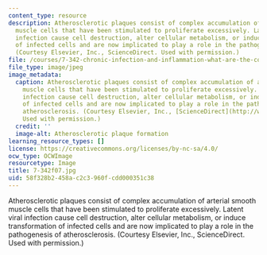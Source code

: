 ```yaml
---
content_type: resource
description: Atherosclerotic plaques consist of complex accumulation of arterial smooth
  muscle cells that have been stimulated to proliferate excessively. Latent viral
  infection cause cell destruction, alter cellular metabolism, or induce transformation
  of infected cells and are now implicated to play a role in the pathogenesis of atherosclerosis.
  (Courtesy Elsevier, Inc., ScienceDirect. Used with permission.)
file: /courses/7-342-chronic-infection-and-inflammation-what-are-the-consequences-on-your-health-fall-2007/58f328b2458ac2c3960fcdd000351c38_7-342f07.jpg
file_type: image/jpeg
image_metadata:
  caption: Atherosclerotic plaques consist of complex accumulation of arterial smooth
    muscle cells that have been stimulated to proliferate excessively. Latent viral
    infection cause cell destruction, alter cellular metabolism, or induce transformation
    of infected cells and are now implicated to play a role in the pathogenesis of
    atherosclerosis. (Courtesy Elsevier, Inc., [ScienceDirect](http://www.sciencedirect.com/).
    Used with permission.)
  credit: ''
  image-alt: Atherosclerotic plaque formation
learning_resource_types: []
license: https://creativecommons.org/licenses/by-nc-sa/4.0/
ocw_type: OCWImage
resourcetype: Image
title: 7-342f07.jpg
uid: 58f328b2-458a-c2c3-960f-cdd000351c38
---
```

Atherosclerotic plaques consist of complex accumulation of arterial smooth muscle cells that have been stimulated to proliferate excessively. Latent viral infection cause cell destruction, alter cellular metabolism, or induce transformation of infected cells and are now implicated to play a role in the pathogenesis of atherosclerosis. (Courtesy Elsevier, Inc., ScienceDirect. Used with permission.)
